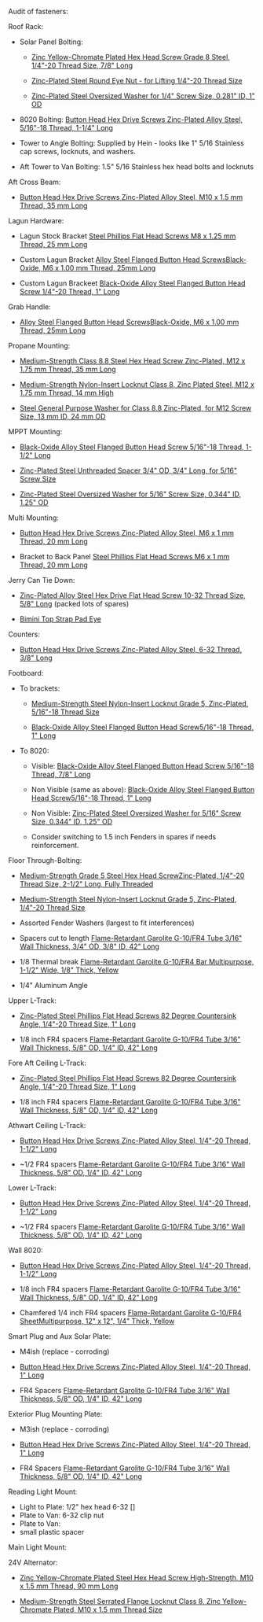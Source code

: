 Audit of fasteners:

Roof Rack:
* Solar Panel Bolting: 
    - [Zinc Yellow-Chromate Plated Hex Head Screw Grade 8 Steel, 1/4"-20 Thread Size, 7/8" Long](https://www.mcmaster.com/92620A541/) 

    - [Zinc-Plated Steel Round Eye Nut - for Lifting 1/4"-20 Thread Size](https://www.mcmaster.com/3112T31/)

    - [Zinc-Plated Steel Oversized Washer for 1/4" Screw Size, 0.281" ID, 1" OD](https://www.mcmaster.com/91090A108/)

* 8020 Bolting: [Button Head Hex Drive Screws Zinc-Plated Alloy Steel, 5/16"-18 Thread, 1-1/4" Long](https://www.mcmaster.com/91306A404/)

* Tower to Angle Bolting: Supplied by Hein - looks like 1" 5/16 Stainless cap screws, locknuts, and washers.

* Aft Tower to Van Bolting: 1.5" 5/16 Stainless hex head bolts and locknuts

Aft Cross Beam:

* [Button Head Hex Drive Screws Zinc-Plated Alloy Steel, M10 x 1.5 mm Thread, 35 mm Long](https://www.mcmaster.com/91306A787/)

Lagun Hardware:

* Lagun Stock Bracket [Steel Phillips Flat Head Screws M8 x 1.25 mm Thread, 25 mm Long](https://www.mcmaster.com/91420A530/)

* Custom Lagun Bracket [Alloy Steel Flanged Button Head ScrewsBlack-Oxide, M6 x 1.00 mm Thread, 25mm Long](https://www.mcmaster.com/92137A540/)

* Custom Lagun Brackeet [Black-Oxide Alloy Steel Flanged Button Head Screw 1/4"-20 Thread, 1" Long](https://www.mcmaster.com/91355A083/)

Grab Handle:
* [Alloy Steel Flanged Button Head ScrewsBlack-Oxide, M6 x 1.00 mm Thread, 25mm Long](https://www.mcmaster.com/92137A540/)

Propane Mounting:

* [Medium-Strength Class 8.8 Steel Hex Head Screw Zinc-Plated, M12 x 1.75 mm Thread, 35 mm Long](https://www.mcmaster.com/91280A718/https://www.mcmaster.com/91280A718/)

* [Medium-Strength Nylon-Insert Locknut Class 8, Zinc Plated Steel, M12 x 1.75 mm Thread, 14 mm High](https://www.mcmaster.com/97131A160/)

* [Steel General Purpose Washer for Class 8.8 Zinc-Plated, for M12 Screw Size, 13 mm ID, 24 mm OD](https://www.mcmaster.com/91455A150/)

MPPT Mounting:

* [Black-Oxide Alloy Steel Flanged Button Head Screw 5/16"-18 Thread, 1-1/2" Long](https://www.mcmaster.com/91355A189/)

* [Zinc-Plated Steel Unthreaded Spacer 3/4" OD, 3/4" Long, for 5/16" Screw Size](https://www.mcmaster.com/92415A131/)

* [Zinc-Plated Steel Oversized Washer for 5/16" Screw Size, 0.344" ID, 1.25" OD](https://www.mcmaster.com/91090A111/)

Multi Mounting:

* [Button Head Hex Drive Screws Zinc-Plated Alloy Steel, M6 x 1 mm Thread, 20 mm Long](https://www.mcmaster.com/91306A673/)

* Bracket to Back Panel [Steel Phillips Flat Head Screws M6 x 1 mm Thread, 20 mm Long](https://www.mcmaster.com/91420A428/)


Jerry Can Tie Down:

* [Zinc-Plated Alloy Steel Hex Drive Flat Head Screw 10-32 Thread Size, 5/8" Long](https://www.mcmaster.com/91263A543/) (packed lots of spares)

* [Bimini Top Strap Pad Eye](https://www.amazon.com/gp/product/B07V9NKM26/?th=1)

Counters:
* [Button Head Hex Drive Screws Zinc-Plated Alloy Steel, 6-32 Thread, 3/8" Long](https://www.mcmaster.com/91306A322/)


Footboard:

* To brackets: 
    
    * [Medium-Strength Steel Nylon-Insert Locknut Grade 5, Zinc-Plated, 5/16"-18 Thread Size](https://www.mcmaster.com/95615A160/)

    * [Black-Oxide Alloy Steel Flanged Button Head Screw5/16"-18 Thread, 1" Long](https://www.mcmaster.com/91355A087/)

* To 8020:

    * Visible: [Black-Oxide Alloy Steel Flanged Button Head Screw 5/16"-18 Thread, 7/8" Long](https://www.mcmaster.com/91355A188/)

    * Non Visible (same as above): [Black-Oxide Alloy Steel Flanged Button Head Screw5/16"-18 Thread, 1" Long](https://www.mcmaster.com/91355A087/)

    * Non Visible: [Zinc-Plated Steel Oversized Washer for 5/16" Screw Size, 0.344" ID, 1.25" OD](https://www.mcmaster.com/91090A111/)

    * Consider switching to 1.5 inch Fenders in spares if needs reinforcement.

Floor Through-Bolting:

* [Medium-Strength Grade 5 Steel Hex Head ScrewZinc-Plated, 1/4"-20 Thread Size, 2-1/2" Long, Fully Threaded](https://www.mcmaster.com/92865A552/)

* [Medium-Strength Steel Nylon-Insert Locknut Grade 5, Zinc-Plated, 1/4"-20 Thread Size](https://www.mcmaster.com/95615A120/)

* Assorted Fender Washers (largest to fit interferences)

* Spacers cut to length [Flame-Retardant Garolite G-10/FR4 Tube 3/16" Wall Thickness, 3/4" OD, 3/8" ID, 42" Long](https://www.mcmaster.com/6394A19/)

* 1/8 Thermal break [Flame-Retardant Garolite G-10/FR4 Bar Multipurpose, 1-1/2" Wide, 1/8" Thick, Yellow](https://www.mcmaster.com/8557K12/)

 * 1/4" Aluminum Angle

Upper L-Track:

* [Zinc-Plated Steel Phillips Flat Head Screws 82 Degree Countersink Angle, 1/4"-20 Thread Size, 1" Long](https://www.mcmaster.com/90273A542/)

* 1/8 inch FR4 spacers [Flame-Retardant Garolite G-10/FR4 Tube 3/16" Wall Thickness, 5/8" OD, 1/4" ID, 42" Long](https://www.mcmaster.com/6394A16/)

Fore Aft Ceiling L-Track:

* [Zinc-Plated Steel Phillips Flat Head Screws 82 Degree Countersink Angle, 1/4"-20 Thread Size, 1" Long](https://www.mcmaster.com/90273A542/)

* 1/8 inch FR4 spacers [Flame-Retardant Garolite G-10/FR4 Tube 3/16" Wall Thickness, 5/8" OD, 1/4" ID, 42" Long](https://www.mcmaster.com/6394A16/)

Athwart Ceiling L-Track:

* [Button Head Hex Drive Screws Zinc-Plated Alloy Steel, 1/4"-20 Thread, 1-1/2" Long](https://www.mcmaster.com/91306A384/)

* ~1/2 FR4 spacers [Flame-Retardant Garolite G-10/FR4 Tube 3/16" Wall Thickness, 5/8" OD, 1/4" ID, 42" Long](https://www.mcmaster.com/6394A16/)

Lower L-Track:

* [Button Head Hex Drive Screws Zinc-Plated Alloy Steel, 1/4"-20 Thread, 1-1/2" Long](https://www.mcmaster.com/91306A384/)

* ~1/2 FR4 spacers [Flame-Retardant Garolite G-10/FR4 Tube 3/16" Wall Thickness, 5/8" OD, 1/4" ID, 42" Long](https://www.mcmaster.com/6394A16/)

Wall 8020:

* [Button Head Hex Drive Screws Zinc-Plated Alloy Steel, 1/4"-20 Thread, 1-1/2" Long](https://www.mcmaster.com/91306A384/)

* 1/8 inch FR4 spacers [Flame-Retardant Garolite G-10/FR4 Tube 3/16" Wall Thickness, 5/8" OD, 1/4" ID, 42" Long](https://www.mcmaster.com/6394A16/)

* Chamfered 1/4 inch FR4 spacers [Flame-Retardant Garolite G-10/FR4 SheetMultipurpose, 12" x 12", 1/4" Thick, Yellow](https://www.mcmaster.com/8667K215/)


Smart Plug and Aux Solar Plate:
* M4ish (replace - corroding)
* [Button Head Hex Drive Screws Zinc-Plated Alloy Steel, 1/4"-20 Thread, 1" Long](https://www.mcmaster.com/91306A383/)

* FR4 Spacers [Flame-Retardant Garolite G-10/FR4 Tube 3/16" Wall Thickness, 5/8" OD, 1/4" ID, 42" Long](https://www.mcmaster.com/6394A16/)


Exterior Plug Mounting Plate:
* M3ish (replace - corroding)
* [Button Head Hex Drive Screws Zinc-Plated Alloy Steel, 1/4"-20 Thread, 1" Long](https://www.mcmaster.com/91306A383/)

* FR4 Spacers [Flame-Retardant Garolite G-10/FR4 Tube 3/16" Wall Thickness, 5/8" OD, 1/4" ID, 42" Long](https://www.mcmaster.com/6394A16/)

Reading Light Mount:

* Light to Plate: 1/2" hex head 6-32 []
* Plate to Van: 6-32 clip nut
* Plate to Van: 
* small plastic spacer

Main Light Mount:

24V Alternator:
* [Zinc Yellow-Chromate Plated Steel Hex Head Screw High-Strength, M10 x 1.5 mm Thread, 90 mm Long](https://www.mcmaster.com/95327A647/)

* [Medium-Strength Steel Serrated Flange Locknut Class 8, Zinc Yellow-Chromate Plated, M10 x 1.5 mm Thread Size](https://www.mcmaster.com/96194A150/)
